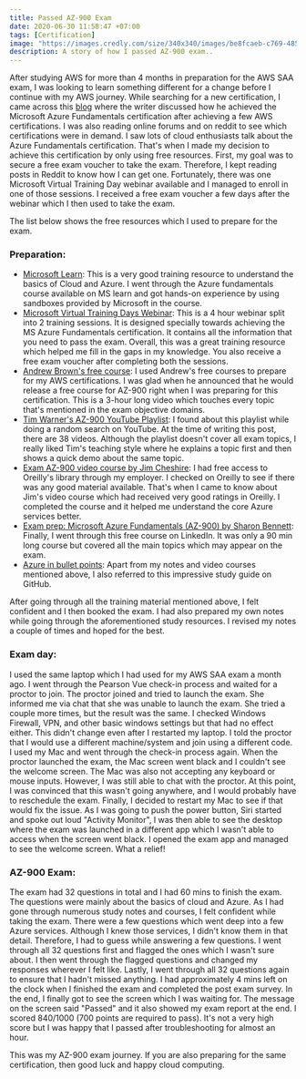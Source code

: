 ```yaml
---
title: Passed AZ-900 Exam
date: 2020-06-30 11:58:47 +07:00
tags: [Certification]
image: "https://images.credly.com/size/340x340/images/be8fcaeb-c769-4858-b567-ffaaa73ce8cf/image.png"
description: A story of how I passed AZ-900 exam..
---
```


After studying AWS for more than 4 months in preparation for the AWS SAA exam, I was looking to learn something different for a change before I continue with my AWS journey. While searching for a new certification, I came across this [blog](https://www.freecodecamp.org/news/how-i-passed-the-az-900-microsoft-azure-fundamentals-exam/) where the writer discussed how he achieved the Microsoft Azure Fundamentals certification after achieving a few AWS certifications. I was also reading online forums and on reddit to see which certifications were in demand. I saw lots of cloud enthusiasts talk about the Azure Fundamentals certification. That's when I made my decision to achieve this certification by only using free resources. 
First, my goal was to secure a free exam voucher to take the exam. Therefore, I kept reading posts in Reddit to know how I can get one. Fortunately, there was one Microsoft Virtual Training Day webinar available and I managed to enroll in one of those sessions. I received a free exam voucher a few days after the webinar which I then used to take the exam.

The list below shows the free resources which I used to prepare for the exam.

### Preparation:

- [Microsoft Learn](https://docs.microsoft.com/en-us/learn/paths/azure-fundamentals/):
   This is a very good training resource to understand the basics of Cloud and Azure. I went through the Azure fundamentals course available on MS learn and got hands-on experience by using sandboxes provided by Microsoft in the course.
- [Microsoft Virtual Training Days Webinar](https://www.microsoft.com/en-ca/sites/microsoft-training-days/azure.aspx):
  This is a 4 hour webinar split into 2 training sessions. It is designed specially towards achieving the MS Azure Fundamentals certification. It contains all the information that you need to pass the exam. Overall, this was a great training resource which helped me fill in the gaps in my knowledge. You also receive a free exam voucher after completing both the sessions.
- [Andrew Brown's free course](https://www.youtube.com/watch?v=NKEFWyqJ5XA&t=8347s):
   I used Andrew's free courses to prepare for my AWS certifications. I was glad when he announced that he would release a free course for AZ-900 right when I was preparing for this certification. This is a 3-hour long video which touches every topic that's mentioned in the exam objective domains.
- [Tim Warner's AZ-900 YouTube Playlist](https://www.youtube.com/playlist?list=PLYGZ9Q0oTOHfsI-3IAhvyc09ssPDfoePv): 
   I found about this playlist while doing a random search on YouTube. At the time of writing this post, there are 38 videos. Although the playlist doesn't cover all exam topics, I really liked Tim's teaching style where he explains a topic first and then shows a quick demo about the same topic.
- [Exam AZ-900 video course by Jim Cheshire](https://learning.oreilly.com/videos/exam-az-900-microsoft/9780136734260):
   I had free access to Oreilly's library through my employer. I checked on Oreilly to see if there was any good material available. That's when I came to know about Jim's video course which had received very good ratings in Oreilly. I completed the course and it helped me understand the core Azure services better.
- [Exam prep: Microsoft Azure Fundamentals (AZ-900) by Sharon Bennett](https://www.linkedin.com/learning/exam-prep-microsoft-azure-fundamentals-az-900):
   Finally, I went through this free course on LinkedIn. It was only a 90 min long course but covered all the main topics which may appear on the exam.
- [Azure in bullet points](https://github.com/undergroundwires/Azure-in-bullet-points/tree/master/AZ-900%20Microsoft%20Azure%20Fundamentals):
   Apart from my notes and video courses mentioned above, I also referred to this impressive study guide on GitHub.
		
After going through all the training material mentioned above, I felt confident and I then booked the exam.  I had also prepared my own notes while going through the aforementioned study resources. I revised my notes a couple of times and hoped for the best.

### Exam day:
I used the same laptop which I had used for my AWS SAA exam a month ago. I went through the Pearson Vue check-in process and waited for a proctor to join. The proctor joined and tried to launch the exam. She informed me via chat that she was unable to launch the exam. She tried a couple more times, but the result was the same. I checked Windows Firewall, VPN, and other basic windows settings but that had no effect either. This didn't change even after I restarted my laptop.
I told the proctor that I would use a different machine/system and join using a different code. I used my Mac and went through the check-in process again. When the proctor launched the exam, the Mac screen went black and I couldn't see the welcome screen. The Mac was also not accepting any keyboard or mouse inputs. However, I was still able to chat with the proctor. At this point, I was convinced that this wasn't going anywhere, and I would probably have to reschedule the exam. Finally, I decided to restart my Mac to see if that would fix the issue. As I was going to push the power button, Siri started and spoke out loud "Activity Monitor", I was then able to see the desktop where the exam was launched in a different app which I wasn't able to access when the screen went black. I opened the exam app and managed to see the welcome screen. What a relief! 

### AZ-900 Exam:
The exam had 32 questions in total and I had 60 mins to finish the exam. The questions were mainly about the basics of cloud and Azure. As I had gone through numerous study notes and courses, I felt confident while taking the exam. There were a few questions which went deep into a few Azure services. Although I knew those services, I didn't know them in that detail. Therefore, I had to guess while answering a few questions. I went through all 32 questions first and flagged the ones which I wasn't sure about. I then went through the flagged questions and changed my responses wherever I felt like. Lastly, I went through all 32 questions again to ensure that I hadn't missed anything. I had approximately 4 mins left on the clock when I finished the exam and completed the post exam survey. In the end, I finally got to see the screen which I was waiting for. The message on the screen said "Passed" and it also showed my exam report at the end. I scored 840/1000 (700 points are required to pass). It's not a very high score but I was happy that I passed after troubleshooting for almost an hour. 

This was my AZ-900 exam journey. If you are also preparing for the same certification, then good luck and happy cloud computing.
